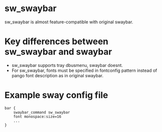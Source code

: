 # sw_swaybar

sw_swaybar is almost feature-compatible with original swaybar.

# Key differences between sw_swaybar and swaybar
* sw_swaybar supports tray dbusmenu, swaybar doesnt.
* For sw_swaybar, fonts must be specified in fontconfig pattern instead of pango font description as in original swaybar.

# Example sway config file
```
bar {
    swaybar_command sw_swaybar
    font monospace:size=16
    ...
}
```
